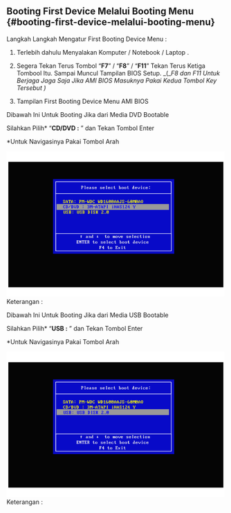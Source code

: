 ## Booting First Device Melalui Booting Menu {#booting-first-device-melalui-booting-menu}

Langkah Langkah Mengatur First Booting Device Menu :

1.  Terlebih dahulu Menyalakan Komputer / Notebook / Laptop .

2.  Segera Tekan Terus Tombol “**F7**” / “**F8**” / “**F11**” Tekan Terus Ketiga Tombool Itu. Sampai Muncul Tampilan BIOS Setup. _(__F8_ _dan_ _F11_ _Untuk Berjaga Jaga Saja Jika AMI BIOS Masuknya Pakai Kedua Tombol Key Tersebut )_

3.  Tampilan First Booting Device Menu AMI BIOS

Dibawah Ini Untuk Booting Jika dari Media DVD Bootable

Silahkan Pilih* “**CD/DVD :** ” dan Tekan Tombol Enter

*Untuk Navigasinya Pakai Tombol Arah

![](../assets/image36.png)Keterangan :

Dibawah Ini Untuk Booting Jika dari Media USB Bootable

Silahkan Pilih* “**USB :** ” dan Tekan Tombol Enter

*Untuk Navigasinya Pakai Tombol Arah

![](../assets/image37.png)Keterangan :